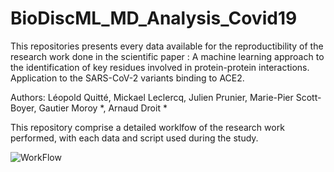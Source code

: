 # BioDiscML_MD_Analysis_Covid19

This repositories presents every data available for the reproductibility of the research work done in the scientific paper : 
A machine learning approach to the identification of key residues
involved in protein-protein interactions. Application to the SARS-CoV-2
variants binding to ACE2.

Authors: Léopold Quitté, Mickael Leclercq, Julien Prunier, Marie-Pier
Scott-Boyer, Gautier Moroy *, Arnaud Droit *

This repository comprise a detailed worklfow of the research work performed, with each data and script used during the study.


![WorkFlow](https://github.com/leopoldquitte/BioDiscML_MD_Analysis_Covid19/assets/62938699/39fb9cb8-06bf-4b80-af09-138d8446b92d)
